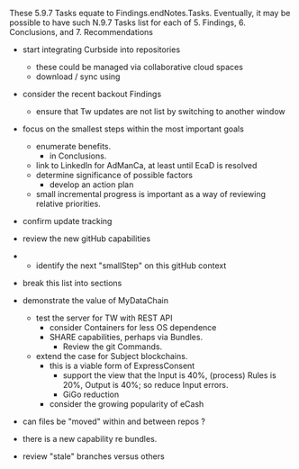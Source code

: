 These 5.9.7 Tasks equate to Findings.endNotes.Tasks.  Eventually, it may be possible to have such N.9.7 Tasks list for each of 5. Findings, 6. Conclusions, and 7. Recommendations

* start integrating Curbside into repositories
  * these could be managed via collaborative cloud spaces
  * download / sync using 
* consider the recent backout Findings
  * ensure that Tw updates are not list by switching to another window
* focus on the smallest steps within the most important goals
  * enumerate benefits.
    * in Conclusions.
  * link to LinkedIn for AdManCa, at least until EcaD is resolved
  * determine significance of possible factors
    * develop an action plan
  * small incremental progress is important as a way of reviewing relative priorities.

* confirm update tracking
* review the new gitHub capabilities
* * identify the next "smallStep" on this gitHub context

* break this list into sections
* demonstrate the value of MyDataChain
  * test the server for TW with REST API
    * consider Containers for less OS dependence
    * SHARE capabilities, perhaps via Bundles.
      * Review the git Commands.
  * extend the case for Subject blockchains.
    * this is a viable form of ExpressConsent
      * support the view that the Input is 40%, (process) Rules is 20%, Output is 40%; so reduce Input errors.
      * GiGo reduction
    * consider the growing popularity of eCash

* can files be "moved" within and between repos ?
* there is a new capability re bundles.
* review "stale" branches versus others
